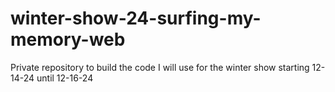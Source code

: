 # winter-show-24-surfing-my-memory-web
Private repository to build the code I will use for the winter show starting 12-14-24 until 12-16-24
